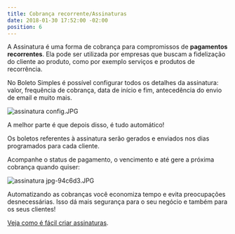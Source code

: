 ```yaml
---
title: Cobrança recorrente/Assinaturas
date: 2018-01-30 17:52:00 -02:00
position: 6
---
```


A Assinatura é uma forma de cobrança para compromissos de **pagamentos recorrentes**.
Ela pode ser utilizada por empresas que buscam a fidelização do cliente ao produto, como por exemplo serviços e produtos de recorrência.

No Boleto Simples é possível configurar todos os detalhes da assinatura: valor, frequência de cobrança, data de início e fim, antecedência do envio de email e muito mais.

![assinatura config.JPG](/uploads/assinatura%20config.JPG)

A melhor parte é que depois disso, é tudo automático!

Os boletos referentes à assinatura serão gerados e enviados nos dias programados para cada cliente.

Acompanhe o status de pagamento, o vencimento e até gere a próxima cobrança quando quiser:

![assinatura jpg-94c6d3.JPG](/uploads/assinatura%20jpg-94c6d3.JPG)

Automatizando as cobranças você economiza tempo e evita preocupações desnecessárias. Isso dá mais segurança para o seu negócio e também para os seus clientes!

[Veja como é fácil criar assinaturas](https://suporte.boletosimples.com.br/article/hxo87td548-como-criar-uma-assinatura).